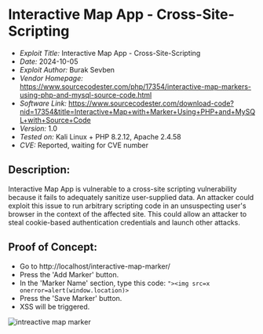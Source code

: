 # Interactive Map App - Cross-Site-Scripting
+ *Exploit Title:* Interactive Map App - Cross-Site-Scripting
+ *Date:* 2024-10-05
+ *Exploit Author:* Burak Sevben
+ *Vendor Homepage:* https://www.sourcecodester.com/php/17354/interactive-map-markers-using-php-and-mysql-source-code.html
+ *Software Link:* https://www.sourcecodester.com/download-code?nid=17354&title=Interactive+Map+with+Marker+Using+PHP+and+MySQL+with+Source+Code
+ *Version:* 1.0
+ *Tested on:* Kali Linux + PHP 8.2.12, Apache 2.4.58
+ *CVE:* Reported, waiting for CVE number

## Description:
Interactive Map App is vulnerable to a cross-site scripting vulnerability because it fails to adequately sanitize user-supplied data. An attacker could exploit this issue to run arbitrary scripting code in an unsuspecting user's browser in the context of the affected site. This could allow an attacker to steal cookie-based authentication credentials and launch other attacks.


## Proof of Concept:
+ Go to http://localhost/interactive-map-marker/
+ Press the 'Add Marker' button.
+ In the 'Marker Name' section, type this code: `"><img src=x onerror=alert(window.location)>`
+ Press the 'Save Marker' button.
+ XSS will be triggered.

![intreactive map marker](https://github.com/BurakSevben/CVEs/assets/117217689/44c8b635-5bde-4435-88d9-b383c7f766cd)
